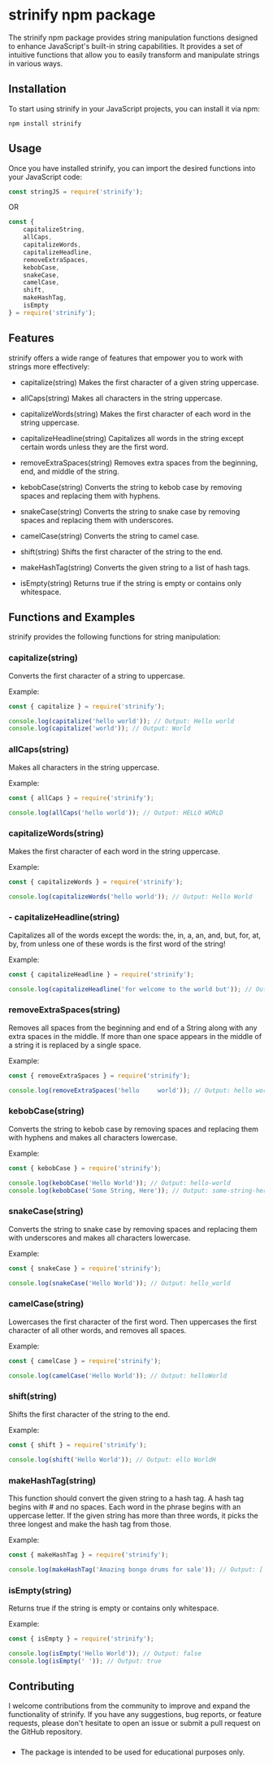 # strinify npm package

The strinify npm package provides string manipulation functions designed to enhance JavaScript's built-in string capabilities. It provides a set of intuitive functions that allow you to easily transform and manipulate strings in various ways.

## Installation

To start using strinify in your JavaScript projects, you can install it via npm:

```shell
npm install strinify
```

## Usage
Once you have installed strinify, you can import the desired functions into your JavaScript code:

```javascript
const stringJS = require('strinify');
```

OR

```javascript
const {
    capitalizeString,
    allCaps,
    capitalizeWords,
    capitalizeHeadline,
    removeExtraSpaces,
    kebobCase,
    snakeCase,
    camelCase,
    shift,
    makeHashTag,
    isEmpty
} = require('strinify');
```

## Features
strinify offers a wide range of features that empower you to work with strings more effectively:

- capitalize(string)
Makes the first character of a given string uppercase.

- allCaps(string)
Makes all characters in the string uppercase.

- capitalizeWords(string)
Makes the first character of each word in the string uppercase.

- capitalizeHeadline(string)
Capitalizes all words in the string except certain words unless they are the first word.

- removeExtraSpaces(string)
Removes extra spaces from the beginning, end, and middle of the string.

- kebobCase(string)
Converts the string to kebob case by removing spaces and replacing them with hyphens.

- snakeCase(string)
Converts the string to snake case by removing spaces and replacing them with underscores.

- camelCase(string)
Converts the string to camel case.

- shift(string)
Shifts the first character of the string to the end.

- makeHashTag(string)
Converts the given string to a list of hash tags.

- isEmpty(string)
Returns true if the string is empty or contains only whitespace.

## Functions and Examples
strinify provides the following functions for string manipulation:

### capitalize(string)
Converts the first character of a string to uppercase.

Example:

```javascript
const { capitalize } = require('strinify');

console.log(capitalize('hello world')); // Output: Hello world
console.log(capitalize('world')); // Output: World
```

### allCaps(string)

Makes all characters in the string uppercase.

Example:

```javascript
const { allCaps } = require('strinify');

console.log(allCaps('hello world')); // Output: HELLO WORLD
```

### capitalizeWords(string)

Makes the first character of each word in the string uppercase.

Example:

```javascript
const { capitalizeWords } = require('strinify');

console.log(capitalizeWords('hello world')); // Output: Hello World
```

### - capitalizeHeadline(string)

Capitalizes all of the words except the words: the, in, a, an, and, but, for, at, by, from unless one of these words is the first word of the string!

Example:

```javascript
const { capitalizeHeadline } = require('strinify');

console.log(capitalizeHeadline('for welcome to the world but')); // Output: For Welcome To the World but
```

### removeExtraSpaces(string)

Removes all spaces from the beginning and end of a String along with any extra spaces in the middle. If more than one space appears in the middle of a string it is replaced by a single space.

Example:

```javascript
const { removeExtraSpaces } = require('strinify');

console.log(removeExtraSpaces('hello     world')); // Output: hello world
```

### kebobCase(string)

Converts the string to kebob case by removing spaces and replacing them with hyphens and makes all characters lowercase.

Example:

```javascript
const { kebobCase } = require('strinify');

console.log(kebobCase('Hello World')); // Output: hello-world
console.log(kebobCase('Some String, Here')); // Output: some-string-here
```

### snakeCase(string)

Converts the string to snake case by removing spaces and replacing them with underscores and makes all characters lowercase.

Example:

```javascript
const { snakeCase } = require('strinify');

console.log(snakeCase('Hello World')); // Output: hello_world
```

### camelCase(string)

Lowercases the first character of the first word. Then uppercases the first character of all other words, and removes all spaces.

Example:

```javascript
const { camelCase } = require('strinify');

console.log(camelCase('Hello World')); // Output: helloWorld
```

### shift(string)

Shifts the first character of the string to the end.

Example:

```javascript
const { shift } = require('strinify');

console.log(shift('Hello World')); // Output: ello WorldH
```

### makeHashTag(string)

This function should convert the given string to a hash tag. A hash tag begins with # and no spaces. Each word in the phrase begins with an uppercase letter.
If the given string has more than three words, it picks the three longest and make the hash tag from those.

Example:

```javascript
const { makeHashTag } = require('strinify');

console.log(makeHashTag('Amazing bongo drums for sale')); // Output: ['#amazing', '#bongo', '#drums']
```

### isEmpty(string)

Returns true if the string is empty or contains only whitespace.

Example:

```javascript
const { isEmpty } = require('strinify');

console.log(isEmpty('Hello World')); // Output: false
console.log(isEmpty(' ')); // Output: true
```


## Contributing
I welcome contributions from the community to improve and expand the functionality of strinify. If you have any suggestions, bug reports, or feature requests, please don't hesitate to open an issue or submit a pull request on the GitHub repository.

### 
- The package is intended to be used for educational purposes only.